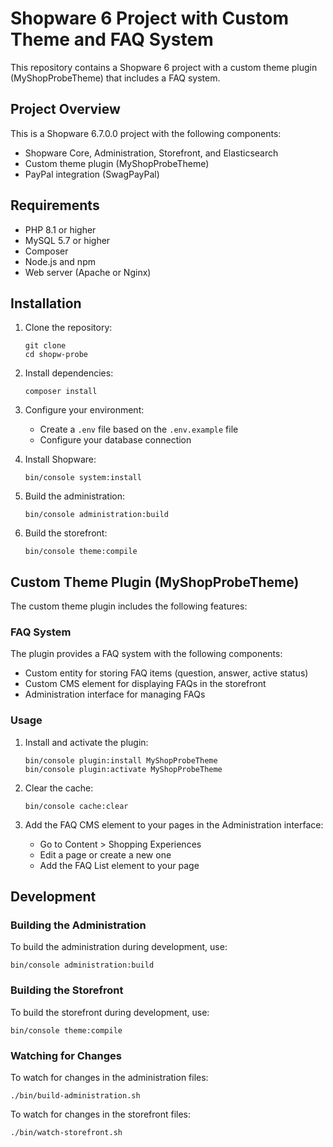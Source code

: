 # Shopware 6 Project with Custom Theme and FAQ System

This repository contains a Shopware 6 project with a custom theme plugin (MyShopProbeTheme) that includes a FAQ system.

## Project Overview

This is a Shopware 6.7.0.0 project with the following components:
- Shopware Core, Administration, Storefront, and Elasticsearch
- Custom theme plugin (MyShopProbeTheme)
- PayPal integration (SwagPayPal)

## Requirements

- PHP 8.1 or higher
- MySQL 5.7 or higher
- Composer
- Node.js and npm
- Web server (Apache or Nginx)

## Installation

1. Clone the repository:
   ```
   git clone 
   cd shopw-probe
   ```

2. Install dependencies:
   ```
   composer install
   ```

3. Configure your environment:
   - Create a `.env` file based on the `.env.example` file
   - Configure your database connection

4. Install Shopware:
   ```
   bin/console system:install
   ```

5. Build the administration:
   ```
   bin/console administration:build
   ```

6. Build the storefront:
   ```
   bin/console theme:compile
   ```

## Custom Theme Plugin (MyShopProbeTheme)

The custom theme plugin includes the following features:

### FAQ System

The plugin provides a FAQ system with the following components:
- Custom entity for storing FAQ items (question, answer, active status)
- Custom CMS element for displaying FAQs in the storefront
- Administration interface for managing FAQs

### Usage

1. Install and activate the plugin:
   ```
   bin/console plugin:install MyShopProbeTheme
   bin/console plugin:activate MyShopProbeTheme
   ```

2. Clear the cache:
   ```
   bin/console cache:clear
   ```

3. Add the FAQ CMS element to your pages in the Administration interface:
   - Go to Content > Shopping Experiences
   - Edit a page or create a new one
   - Add the FAQ List element to your page

## Development

### Building the Administration

To build the administration during development, use:
```
bin/console administration:build
```

### Building the Storefront

To build the storefront during development, use:
```
bin/console theme:compile
```

### Watching for Changes

To watch for changes in the administration files:
```
./bin/build-administration.sh
```

To watch for changes in the storefront files:
```
./bin/watch-storefront.sh
```

